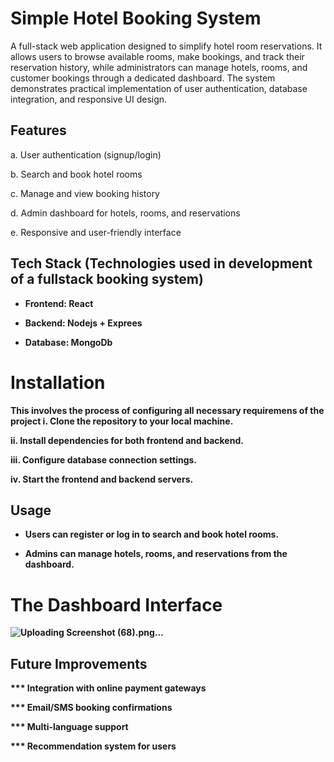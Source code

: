 # Simple Hotel Booking System
A full-stack web application designed to simplify hotel room reservations. It allows users to browse available rooms, make bookings, and track their reservation history, while administrators can manage hotels, rooms, and customer bookings through a dedicated dashboard. The system demonstrates practical implementation of user authentication, database integration, and responsive UI design. <br>

## Features
a. User authentication (signup/login) <br>

b. Search and book hotel rooms <br>

c. Manage and view booking history <br>

d. Admin dashboard for hotels, rooms, and reservations <br>

e. Responsive and user-friendly interface <br>

## Tech Stack (Technologies used in development of a fullstack booking system)

- <b> Frontend: React

- <b> Backend: Nodejs + Exprees

- <b> Database: MongoDb

# Installation
This involves the process of configuring all necessary requiremens of the project
i. Clone the repository to your local machine. <br>

ii. Install dependencies for both frontend and backend. <br>

iii. Configure database connection settings. <br>

iv. Start the frontend and backend servers. <br>

## Usage

- Users can register or log in to search and book hotel rooms.

- Admins can manage hotels, rooms, and reservations from the dashboard.

# The Dashboard Interface
![Uploading Screenshot (68).png…]()


## Future Improvements

*** Integration with online payment gateways

*** Email/SMS booking confirmations

*** Multi-language support

*** Recommendation system for users
